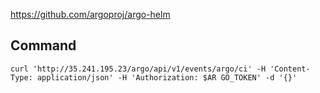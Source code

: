 https://github.com/argoproj/argo-helm

## Command
`curl 'http://35.241.195.23/argo/api/v1/events/argo/ci' -H 'Content-Type: application/json' -H 'Authorization: $AR
GO_TOKEN' -d '{}'`